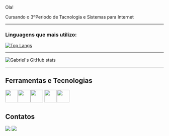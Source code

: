 Ola!

Cursando o 3ºPeriodo de Tacnologia e Sistemas para Internet

<hr>

  ### Linguagens que mais utilizo:
  [![Top Langs](https://github-readme-stats.vercel.app/api/top-langs/?username=GabrielBarbosaAfo&theme=dracula&layout=compact)](https://github.com/anuraghazra/github-readme-stats)

<hr>

 ![Gabriel's GitHub stats](https://github-readme-stats.vercel.app/api?username=GabrielBarbosaAfo&theme=dracula&show_icons=true)
 
 <hr>

 ## Ferramentas e Tecnologias ##

<img src="https://cdn.jsdelivr.net/gh/devicons/devicon/icons/java/java-original.svg" width="40" height="40"/><img src="https://cdn.jsdelivr.net/gh/devicons/devicon/icons/python/python-original.svg" width="40" height="40"/><img src="https://cdn.jsdelivr.net/gh/devicons/devicon/icons/c/c-original.svg" width="40" height="40"/>
<img src="https://cdn.jsdelivr.net/gh/devicons/devicon/icons/html5/html5-original.svg" width="40" height="40"/><img src="https://cdn.jsdelivr.net/gh/devicons/devicon/icons/css3/css3-original.svg" width="40" height="40"/>
 
## Contatos ##
<div>
  <a href="https://www.instagram.com/gabriel_afo_barbosa/" target="_blank"><img src="https://img.shields.io/badge/-Instagram-%23E4405F?style=for-the-badge&logo=instagram&logoColor=white" target="_blank"></a>
  <a href="https://www.linkedin.com/in/gabriel-afonso-barbosa-547777268/" target="_blank"><img src="https://img.shields.io/badge/-LinkedIn-%230077B5?style=for-the-badge&logo=linkedin&logoColor=white" target="_blank"></a>
</div>

